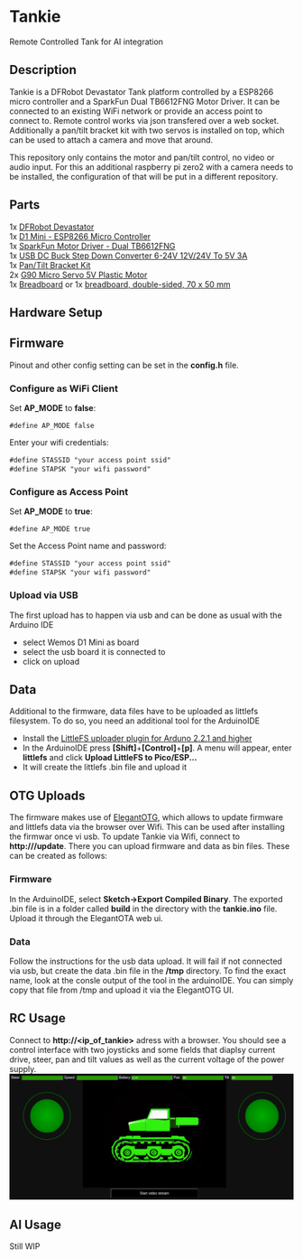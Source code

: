 # Tankie
Remote Controlled Tank for AI integration

## Description
Tankie is a DFRobot Devastator Tank platform controlled by a ESP8266 micro controller and a SparkFun Dual TB6612FNG Motor Driver. It can be connected to an existing WiFi network or provide an access point to connect to. Remote control works via json transfered over a web socket. Additionally a pan/tilt bracket kit with two servos is installed on top, which can be used to attach a camera and move that around. 

This repository only contains the motor and pan/tilt control, no video or audio input. For this an additional raspberry pi zero2 with a camera needs to be installed, the configuration of that will be put in a different repository.

## Parts
1x [DFRobot Devastator](https://www.berrybase.de/dfrobot-devastator-tank-mobile-roboterplattform)<br>
1x [D1 Mini - ESP8266 Micro Controller](https://www.berrybase.de/en/detail/019234a3e5a1705e9e602f2dd7ea7f72)<br>
1x [SparkFun Motor Driver - Dual TB6612FNG](https://www.sparkfun.com/sparkfun-motor-driver-dual-tb6612fng-1a.html)<br>
1x [USB DC Buck Step Down Converter 6-24V 12V/24V To 5V 3A](https://www.diymore.cc/products/usb-dc-buck-step-down-converter-6-24v-12v-24v-to-5v-3a-car-charger-module)<br>
1x [Pan/Tilt Bracket Kit](https://www.robotshop.com/products/pan-tilt-bracket-kit-single-attachment)<br>
2x [G90 Micro Servo 5V Plastic Motor](https://eckstein-shop.de/WaveShare-SG90-Micro-Servo-5V-Plastic-Motor-180Grad-EN)<br>
1x [Breadboard](https://www.berrybase.de/en/detail/019234a3c572735085405d3bf4e22c71) or 1x [breadboard, double-sided, 70 x 50 mm](https://www.reichelt.com/de/en/shop/product/breadboard_double-sided_70_x_50_mm-319111?&LANGUAGE=en)<br>

## Hardware Setup

## Firmware
Pinout and other config setting can be set in the **config.h** file.
### Configure as WiFi Client
Set **AP_MODE** to **false**:
```
#define AP_MODE false
```

Enter your wifi credentials:
```
#define STASSID "your access point ssid"
#define STAPSK "your wifi password"
```

### Configure as Access Point 
Set **AP_MODE** to **true**:
```
#define AP_MODE true
```

Set the Access Point name and password:
```
#define STASSID "your access point ssid"
#define STAPSK "your wifi password"
```

### Upload via USB
The first upload has to happen via usb and can be done as usual with the Arduino IDE
- select Wemos D1 Mini as board
- select the usb board it is connected to
- click on upload

## Data
Additional to the firmware, data files have to be uploaded as littlefs filesystem. To do so, you need an additional tool for the ArduinoIDE
- Install the [LittleFS uploader plugin for Arduno 2.2.1 and higher](https://github.com/earlephilhower/arduino-littlefs-upload)
- In the ArduinoIDE press __[Shift]__+__[Control]__+__[p]__. A menu will appear, enter __littlefs__ and click __Upload LittleFS to Pico/ESP...__
- It will create the littlefs .bin file and upload it

## OTG Uploads
The firmware makes use of [ElegantOTG](https://github.com/ayushsharma82/ElegantOTA), which allows to update firmware and littlefs data via the browser over Wifi. This can be used after installing the firmwar once vi usb. To update Tankie via Wifi, connect to __http://<ip-of-tankie>/update__. There you can upload firmware and data as bin files. These can be created as follows:

### Firmware
In the ArduinoIDE, select __Sketch->Export Compiled Binary__. The exported .bin file is in a folder called **build** in the directory with the **tankie.ino** file. Upload it through the ElegantOTA web ui.

### Data
Follow the instructions for the usb data upload. It will fail if not connected via usb, but create the data .bin file in the **/tmp** directory. To find the exact name, look at the consle output of the tool in the arduinoIDE. You can simply copy that file from /tmp and upload it via the ElegantOTG UI. 

## RC Usage
Connect to __http://<ip_of_tankie>__ adress with a browser. You should see a control interface with two joysticks and some fields that diaplsy current drive, steer, pan and tilt values as well as the current voltage of the power supply.
![](https://github.com/a-i-a-d/tankie/blob/master/media/tankie_web_ui.png)

## AI Usage
Still WIP
